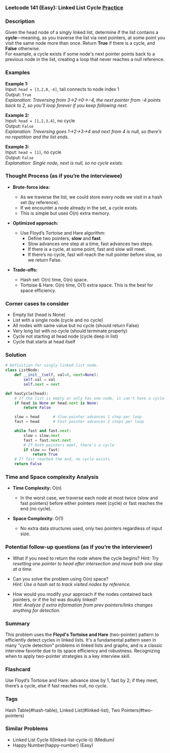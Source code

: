 ### Leetcode 141 (Easy): Linked List Cycle [Practice](https://leetcode.com/problems/linked-list-cycle)

### Description  
Given the head node of a singly linked list, determine if the list contains a **cycle**—meaning, as you traverse the list via next pointers, at some point you visit the same node more than once. Return **True** if there is a cycle, and **False** otherwise.  
For example, a cycle exists if some node's next pointer points back to a previous node in the list, creating a loop that never reaches a null reference.

### Examples  

**Example 1:**  
Input: `head = [3,2,0,-4]`, tail connects to node index 1  
Output: `True`  
*Explanation: Traversing from 3→2→0→−4, the next pointer from -4 points back to 2, so you’ll loop forever if you keep following next.*

**Example 2:**  
Input: `head = [1,2,3,4]`, no cycle  
Output: `False`  
*Explanation: Traversing goes 1→2→3→4 and next from 4 is null, so there’s no repetition and the list ends.*

**Example 3:**  
Input: `head = [1]`, no cycle  
Output: `False`  
*Explanation: Single node, next is null, so no cycle exists.*

### Thought Process (as if you’re the interviewee)  
- **Brute-force idea:**  
  - As we traverse the list, we could store every node we visit in a hash set (by reference).  
  - If we encounter a node already in the set, a cycle exists.
  - This is simple but uses O(n) extra memory.

- **Optimized approach:**  
  - Use Floyd’s Tortoise and Hare algorithm:
    - Define two pointers, **slow** and **fast**.  
    - Slow advances one step at a time, fast advances two steps.  
    - If there is a cycle, at some point, fast and slow will meet.
    - If there’s no cycle, fast will reach the null pointer before slow, so we return False.

- **Trade-offs:**  
  - Hash set: O(n) time, O(n) space.
  - Tortoise & Hare: O(n) time, O(1) extra space. This is the best for space efficiency.

### Corner cases to consider  
- Empty list (head is None)
- List with a single node (cycle and no cycle)
- All nodes with same value but no cycle (should return False)
- Very long list with no cycle (should terminate properly)
- Cycle not starting at head node (cycle deep in list)
- Cycle that starts at head itself

### Solution

```python
# Definition for singly-linked list node.
class ListNode:
    def __init__(self, val=0, next=None):
        self.val = val
        self.next = next

def hasCycle(head):
    # If the list is empty or only has one node, it can't have a cycle
    if head is None or head.next is None:
        return False

    slow = head      # Slow pointer advances 1 step per loop
    fast = head      # Fast pointer advances 2 steps per loop

    while fast and fast.next:
        slow = slow.next
        fast = fast.next.next
        # If both pointers meet, there's a cycle
        if slow == fast:
            return True
    # If fast reached the end, no cycle exists
    return False
```

### Time and Space complexity Analysis  

- **Time Complexity:** O(n)  
  - In the worst case, we traverse each node at most twice (slow and fast pointers) before either pointers meet (cycle) or fast reaches the end (no cycle).

- **Space Complexity:** O(1)  
  - No extra data structures used, only two pointers regardless of input size.

### Potential follow-up questions (as if you’re the interviewer)  

- What if you need to return the node where the cycle begins?
  *Hint: Try resetting one pointer to head after intersection and move both one step at a time.*

- Can you solve the problem using O(n) space?  
  *Hint: Use a hash set to track visited nodes by reference.*

- How would you modify your approach if the nodes contained back pointers, or if the list was doubly linked?  
  *Hint: Analyze if extra information from prev pointers/links changes anything for detection.*

### Summary  
This problem uses the **Floyd's Tortoise and Hare** (two-pointer) pattern to efficiently detect cycles in linked lists. It's a fundamental pattern seen in many "cycle detection" problems in linked lists and graphs, and is a classic interview favorite due to its space efficiency and robustness. Recognizing when to apply two-pointer strategies is a key interview skill.


### Flashcard
Use Floyd’s Tortoise and Hare: advance slow by 1, fast by 2; if they meet, there’s a cycle, else if fast reaches null, no cycle.

### Tags
Hash Table(#hash-table), Linked List(#linked-list), Two Pointers(#two-pointers)

### Similar Problems
- Linked List Cycle II(linked-list-cycle-ii) (Medium)
- Happy Number(happy-number) (Easy)